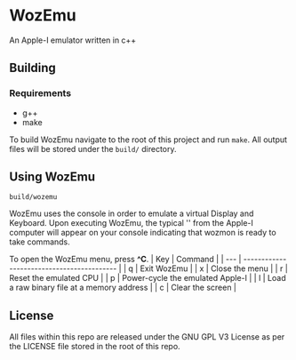 # WozEmu
An Apple-I emulator written in c++
## Building
### Requirements
* g++
* make

To build WozEmu navigate to the root of this project and run `make`. All output files will be stored under the `build/` directory.
## Using WozEmu
`build/wozemu`

WozEmu uses the console in order to emulate a virtual Display and Keyboard. Upon executing WozEmu, the typical '\' from the Apple-I computer will appear on your console indicating that wozmon is ready to take commands.

To open the WozEmu menu, press **^C**.
| Key | Command                                    |
| --- | ------------------------------------------ |
| q   | Exit WozEmu                                |
| x   | Close the menu                             |
| r   | Reset the emulated CPU                     |
| p   | Power-cycle the emulated Apple-I           |
| l   | Load a raw binary file at a memory address |
| c   | Clear the screen                           |

## License
All files within this repo are released under the GNU GPL V3 License as per the LICENSE file stored in the root of this repo.
